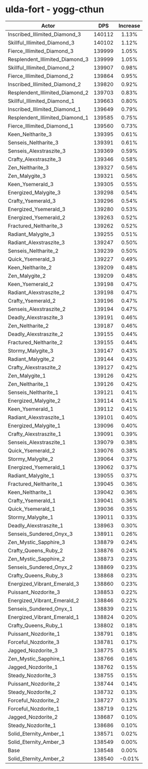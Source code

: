 # ulda-fort - yogg-cthun
| Actor | DPS | Increase |
|---|:---:|:---:|
|Inscribed_Illimited_Diamond_3|140112|1.13%|
|Skillful_Illimited_Diamond_3|140102|1.12%|
|Fierce_Illimited_Diamond_3|139999|1.05%|
|Resplendent_Illimited_Diamond_3|139999|1.05%|
|Skillful_Illimited_Diamond_2|139907|0.98%|
|Fierce_Illimited_Diamond_2|139864|0.95%|
|Inscribed_Illimited_Diamond_2|139820|0.92%|
|Resplendent_Illimited_Diamond_2|139703|0.83%|
|Skillful_Illimited_Diamond_1|139663|0.80%|
|Inscribed_Illimited_Diamond_1|139649|0.79%|
|Resplendent_Illimited_Diamond_1|139585|0.75%|
|Fierce_Illimited_Diamond_1|139560|0.73%|
|Keen_Neltharite_3|139395|0.61%|
|Senseis_Neltharite_3|139391|0.61%|
|Senseis_Alexstraszite_3|139369|0.59%|
|Crafty_Alexstraszite_3|139346|0.58%|
|Zen_Neltharite_3|139327|0.56%|
|Zen_Malygite_3|139321|0.56%|
|Keen_Ysemerald_3|139305|0.55%|
|Energized_Malygite_3|139298|0.54%|
|Crafty_Ysemerald_3|139296|0.54%|
|Energized_Ysemerald_3|139280|0.53%|
|Energized_Ysemerald_2|139263|0.52%|
|Fractured_Neltharite_3|139262|0.52%|
|Radiant_Malygite_3|139255|0.51%|
|Radiant_Alexstraszite_3|139247|0.50%|
|Senseis_Neltharite_2|139239|0.50%|
|Quick_Ysemerald_3|139227|0.49%|
|Keen_Neltharite_2|139209|0.48%|
|Zen_Malygite_2|139209|0.48%|
|Keen_Ysemerald_2|139198|0.47%|
|Radiant_Alexstraszite_2|139198|0.47%|
|Crafty_Ysemerald_2|139196|0.47%|
|Senseis_Alexstraszite_2|139194|0.47%|
|Deadly_Alexstraszite_3|139191|0.46%|
|Zen_Neltharite_2|139187|0.46%|
|Deadly_Alexstraszite_2|139155|0.44%|
|Fractured_Neltharite_2|139155|0.44%|
|Stormy_Malygite_3|139147|0.43%|
|Radiant_Malygite_2|139144|0.43%|
|Crafty_Alexstraszite_2|139127|0.42%|
|Zen_Malygite_1|139126|0.42%|
|Zen_Neltharite_1|139126|0.42%|
|Senseis_Neltharite_1|139121|0.41%|
|Energized_Malygite_2|139114|0.41%|
|Keen_Ysemerald_1|139112|0.41%|
|Radiant_Alexstraszite_1|139101|0.40%|
|Energized_Malygite_1|139096|0.40%|
|Crafty_Alexstraszite_1|139091|0.39%|
|Senseis_Alexstraszite_1|139079|0.38%|
|Quick_Ysemerald_2|139076|0.38%|
|Stormy_Malygite_2|139064|0.37%|
|Energized_Ysemerald_1|139062|0.37%|
|Radiant_Malygite_1|139055|0.37%|
|Fractured_Neltharite_1|139045|0.36%|
|Keen_Neltharite_1|139042|0.36%|
|Crafty_Ysemerald_1|139041|0.36%|
|Quick_Ysemerald_1|139036|0.35%|
|Stormy_Malygite_1|139011|0.33%|
|Deadly_Alexstraszite_1|138963|0.30%|
|Senseis_Sundered_Onyx_3|138911|0.26%|
|Zen_Mystic_Sapphire_3|138879|0.24%|
|Crafty_Queens_Ruby_2|138876|0.24%|
|Zen_Mystic_Sapphire_2|138873|0.23%|
|Senseis_Sundered_Onyx_2|138869|0.23%|
|Crafty_Queens_Ruby_3|138868|0.23%|
|Energized_Vibrant_Emerald_3|138860|0.23%|
|Puissant_Nozdorite_3|138853|0.22%|
|Energized_Vibrant_Emerald_2|138846|0.22%|
|Senseis_Sundered_Onyx_1|138839|0.21%|
|Energized_Vibrant_Emerald_1|138824|0.20%|
|Crafty_Queens_Ruby_1|138802|0.18%|
|Puissant_Nozdorite_1|138791|0.18%|
|Forceful_Nozdorite_3|138781|0.17%|
|Jagged_Nozdorite_3|138775|0.16%|
|Zen_Mystic_Sapphire_1|138766|0.16%|
|Jagged_Nozdorite_1|138762|0.15%|
|Steady_Nozdorite_3|138755|0.15%|
|Puissant_Nozdorite_2|138744|0.14%|
|Steady_Nozdorite_2|138732|0.13%|
|Forceful_Nozdorite_2|138727|0.13%|
|Forceful_Nozdorite_1|138719|0.12%|
|Jagged_Nozdorite_2|138687|0.10%|
|Steady_Nozdorite_1|138686|0.10%|
|Solid_Eternity_Amber_1|138571|0.02%|
|Solid_Eternity_Amber_3|138549|0.00%|
|Base|138548|0.00%|
|Solid_Eternity_Amber_2|138540|-0.01%|

